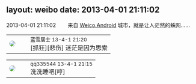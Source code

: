 layout: weibo
date: 2013-04-01 21:11:02
---
<meta name="referrer" content="no-referrer" />

2013-04-01 21:11:02  &nbsp;&nbsp;&nbsp;&nbsp;&nbsp;&nbsp; 来自 <a href="http://app.weibo.com/t/feed/l4RWD" rel="nofollow">Weico.Android</a>
城市，就是让人茫然的蛛网…… ​​​

<table style="width: 100%;">
  <tr>
    <td style="width: 40px;"><img style="border-radius:50%" src="https://tva1.sinaimg.cn/crop.0.0.180.180.50/7978b307jw1e8qgp5bmzyj2050050aa8.jpg?KID=imgbed,tva&Expires=1624466933&ssig=lYiIy6dEQ%2B"></td>
    <td colspan="2"><small>蓝雪居士 13-4-1 21:20</small><br/>[抓狂][悲伤] 迷茫是因为思索</td>
  </tr>
</table>

<table style="width: 100%;">
  <tr>
    <td style="width: 40px;"><img style="border-radius:50%" src="https://tva4.sinaimg.cn/crop.0.0.180.180.50/7d25944djw1e8qgp5bmzyj2050050aa8.jpg?KID=imgbed,tva&Expires=1624466933&ssig=q0c7XCBOgW"></td>
    <td colspan="2"><small>qq335544 13-4-1 21:15</small><br/> 洗洗睡吧[哼]</td>
  </tr>
</table>
